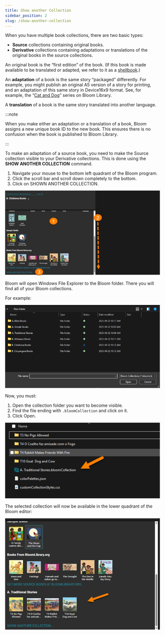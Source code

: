 ```yaml
---
title: Show another Collection
sidebar_position: 2
slug: /show-another-collection
---
```




When you have multiple book collections, there are two basic types:

- **Source** collections containing original books.
- **Derivative** collections containing adaptations or translations of the original books in the source collections.

An original book is the “first edition” of the book. (If this book is made available to be translated or adapted, we refer to it as a [shellbook](/shell-books-in-bloom).) 


An **adaptation** of a book is the same story “packaged” differently. For example, you might publish an original A5 version of a story for printing, and an adaptation of this same story in Device16x9 format. See, for example, the “[Cat and Dog](https://bloomlibrary.org/EFL-education-for-life-org/EFL-CatandDog)” series on Bloom Library. 


A **translation** of a book is the same story translated into another language.


:::note

When you make either an adaptation or a translation of a book, Bloom assigns a new unique book ID to the new book. This ensures there is no confusion when the book is published to Bloom Library.  

:::




To make an adaptation of a source book, you need to make the Source collection visible to your Derivative collections. This is done using the **SHOW ANOTHER COLLECTION** command.

1. Navigate your mouse to the bottom left quadrant of the Bloom program.
2. Click the scroll bar and scroll down completely to the bottom.
3. Click on SHOWN ANOTHER COLLECTION.

![](./show-another-collection.2764bb19-df12-80c8-b0d9-c6b6e1e72873.png)


Bloom will open Windows File Explorer to the Bloom folder. There you will find all of your Bloom collections. 


For example:


![](./show-another-collection.2764bb19-df12-80e1-bcde-f1d0df4ccf2e.png)


Now, you must:

1. Open the collection folder you want to become visible.
2. Find the file ending with `.bloomCollection` and click on it.
3. Click Open.

![](./show-another-collection.2764bb19-df12-808d-9a2a-ef6ffcc16796.png)


The selected collection will now be available in the lower quadrant of the Bloom editor:


![](./show-another-collection.2764bb19-df12-802d-87e7-d02479315ba8.png)

